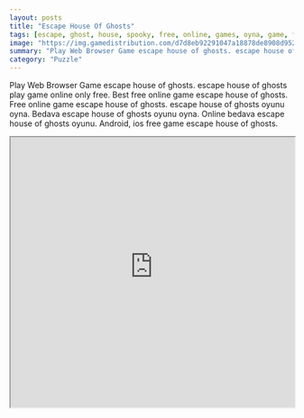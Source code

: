 ```yaml
---
layout: posts
title: "Escape House Of Ghosts"
tags: [escape, ghost, house, spooky, free, online, games, oyna, game, free, games, play, play, games]
image: "https://img.gamedistribution.com/d7d8eb92291047a18878de8908d952cc.jpg"
summary: "Play Web Browser Game escape house of ghosts. escape house of ghosts play game online only free. Best free online game escape house of ghosts. Free online game escape house of ghosts. escape house of ghosts oyunu oyna. Bedava escape house of ghosts oyunu oyna. Online bedava escape house of ghosts oyunu. Android, ios free game escape house of ghosts."
category: "Puzzle"
---
```


Play Web Browser Game escape house of ghosts. escape house of ghosts play game online only free. Best free online game escape house of ghosts. Free online game escape house of ghosts. escape house of ghosts oyunu oyna. Bedava escape house of ghosts oyunu oyna. Online bedava escape house of ghosts oyunu. Android, ios free game escape house of ghosts.

<iframe width="100%" height="480px;" src="https://flash.gamedistribution.com?game=d7d8eb92291047a18878de8908d952cc"></iframe>